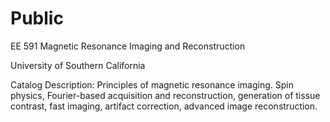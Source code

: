 # Public

EE 591 Magnetic Resonance Imaging and Reconstruction

University of Southern California

Catalog Description:  Principles of magnetic resonance imaging. 
Spin physics, Fourier-based acquisition and reconstruction, 
generation of tissue contrast, fast imaging, artifact correction, 
advanced image reconstruction.
